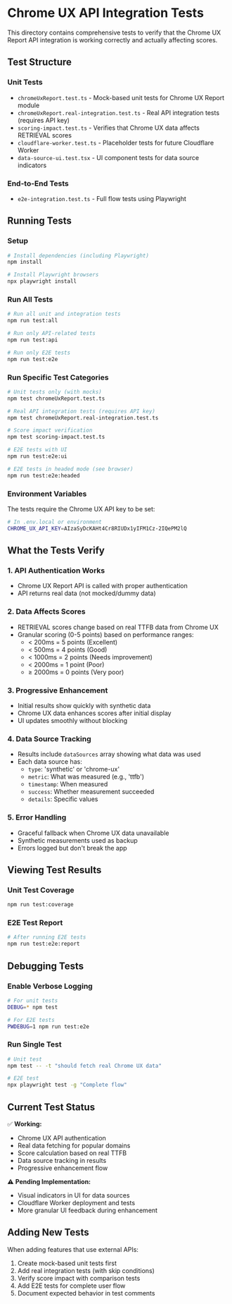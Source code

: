 # Chrome UX API Integration Tests

This directory contains comprehensive tests to verify that the Chrome UX Report API integration is working correctly and actually affecting scores.

## Test Structure

### Unit Tests
- `chromeUxReport.test.ts` - Mock-based unit tests for Chrome UX Report module
- `chromeUxReport.real-integration.test.ts` - Real API integration tests (requires API key)
- `scoring-impact.test.ts` - Verifies that Chrome UX data affects RETRIEVAL scores
- `cloudflare-worker.test.ts` - Placeholder tests for future Cloudflare Worker
- `data-source-ui.test.tsx` - UI component tests for data source indicators

### End-to-End Tests
- `e2e-integration.test.ts` - Full flow tests using Playwright

## Running Tests

### Setup
```bash
# Install dependencies (including Playwright)
npm install

# Install Playwright browsers
npx playwright install
```

### Run All Tests
```bash
# Run all unit and integration tests
npm run test:all

# Run only API-related tests
npm run test:api

# Run only E2E tests
npm run test:e2e
```

### Run Specific Test Categories
```bash
# Unit tests only (with mocks)
npm test chromeUxReport.test.ts

# Real API integration tests (requires API key)
npm test chromeUxReport.real-integration.test.ts

# Score impact verification
npm test scoring-impact.test.ts

# E2E tests with UI
npm run test:e2e:ui

# E2E tests in headed mode (see browser)
npm run test:e2e:headed
```

### Environment Variables
The tests require the Chrome UX API key to be set:
```bash
# In .env.local or environment
CHROME_UX_API_KEY=AIzaSyDcKAHt4Cr8RIUDx1yIFM1Cz-2IQePM2lQ
```

## What the Tests Verify

### 1. API Authentication Works
- Chrome UX Report API is called with proper authentication
- API returns real data (not mocked/dummy data)

### 2. Data Affects Scores
- RETRIEVAL scores change based on real TTFB data from Chrome UX
- Granular scoring (0-5 points) based on performance ranges:
  - < 200ms = 5 points (Excellent)
  - < 500ms = 4 points (Good)  
  - < 1000ms = 2 points (Needs improvement)
  - < 2000ms = 1 point (Poor)
  - ≥ 2000ms = 0 points (Very poor)

### 3. Progressive Enhancement
- Initial results show quickly with synthetic data
- Chrome UX data enhances scores after initial display
- UI updates smoothly without blocking

### 4. Data Source Tracking
- Results include `dataSources` array showing what data was used
- Each data source has:
  - `type`: 'synthetic' or 'chrome-ux'
  - `metric`: What was measured (e.g., 'ttfb')
  - `timestamp`: When measured
  - `success`: Whether measurement succeeded
  - `details`: Specific values

### 5. Error Handling
- Graceful fallback when Chrome UX data unavailable
- Synthetic measurements used as backup
- Errors logged but don't break the app

## Viewing Test Results

### Unit Test Coverage
```bash
npm run test:coverage
```

### E2E Test Report
```bash
# After running E2E tests
npm run test:e2e:report
```

## Debugging Tests

### Enable Verbose Logging
```bash
# For unit tests
DEBUG=* npm test

# For E2E tests  
PWDEBUG=1 npm run test:e2e
```

### Run Single Test
```bash
# Unit test
npm test -- -t "should fetch real Chrome UX data"

# E2E test
npx playwright test -g "Complete flow"
```

## Current Test Status

✅ **Working:**
- Chrome UX API authentication
- Real data fetching for popular domains
- Score calculation based on real TTFB
- Data source tracking in results
- Progressive enhancement flow

⚠️ **Pending Implementation:**
- Visual indicators in UI for data sources
- Cloudflare Worker deployment and tests
- More granular UI feedback during enhancement

## Adding New Tests

When adding features that use external APIs:

1. Create mock-based unit tests first
2. Add real integration tests (with skip conditions)
3. Verify score impact with comparison tests
4. Add E2E tests for complete user flow
5. Document expected behavior in test comments